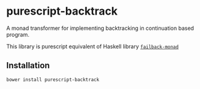 # purescript-backtrack

A monad transformer for implementing backtracking in continuation based program.

This library is purescript equivalent of Haskell library [`failback-monad`](http://haskell-web.blogspot.com/2012/03/failback-monad.html)

## Installation

```
bower install purescript-backtrack
```